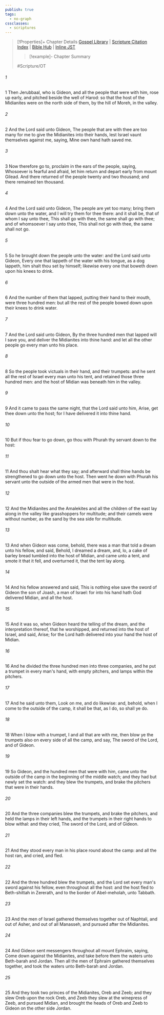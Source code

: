 ```yaml
---
publish: true
tags:
  - no-graph
cssclasses:
  - scriptures
---
```

>[!Properties]+ Chapter Details
>[Gospel Library](https://churchofjesuschrist.org/study/scriptures/ot/judg/7?lang=eng)    |    [Scripture Citation Index](https://scriptures.byu.edu/#06b07::c06b07)    |    [Bible Hub](https://biblehub.com/judges/7.htm)    |    [Inline JST](https://scripturetoolbox.com/html/ic/Judges/7.html)
>>[!example]- Chapter Summary
>> 
> 
>
>#Scripture/OT
###### 1
1 Then Jerubbaal, who is Gideon, and all the people that were with him, rose up early, and pitched beside the well of Harod: so that the host of the Midianites were on the north side of them, by the hill of Moreh, in the valley.
###### 2
2 And the Lord said unto Gideon, The people that are with thee are too many for me to give the Midianites into their hands, lest Israel vaunt themselves against me, saying, Mine own hand hath saved me.
###### 3
3 Now therefore go to, proclaim in the ears of the people, saying, Whosoever is fearful and afraid, let him return and depart early from mount Gilead. And there returned of the people twenty and two thousand; and there remained ten thousand.
###### 4
4 And the Lord said unto Gideon, The people are yet too many; bring them down unto the water, and I will try them for thee there: and it shall be, that of whom I say unto thee, This shall go with thee, the same shall go with thee; and of whomsoever I say unto thee, This shall not go with thee, the same shall not go.
###### 5
5 So he brought down the people unto the water: and the Lord said unto Gideon, Every one that lappeth of the water with his tongue, as a dog lappeth, him shalt thou set by himself; likewise every one that boweth down upon his knees to drink.
###### 6
6 And the number of them that lapped, putting their hand to their mouth, were three hundred men: but all the rest of the people bowed down upon their knees to drink water.
###### 7
7 And the Lord said unto Gideon, By the three hundred men that lapped will I save you, and deliver the Midianites into thine hand: and let all the other people go every man unto his place.
###### 8
8 So the people took victuals in their hand, and their trumpets: and he sent all the rest of Israel every man unto his tent, and retained those three hundred men: and the host of Midian was beneath him in the valley.
###### 9
9 And it came to pass the same night, that the Lord said unto him, Arise, get thee down unto the host; for I have delivered it into thine hand.
###### 10
10 But if thou fear to go down, go thou with Phurah thy servant down to the host:
###### 11
11 And thou shalt hear what they say; and afterward shall thine hands be strengthened to go down unto the host. Then went he down with Phurah his servant unto the outside of the armed men that were in the host.
###### 12
12 And the Midianites and the Amalekites and all the children of the east lay along in the valley like grasshoppers for multitude; and their camels were without number, as the sand by the sea side for multitude.
###### 13
13 And when Gideon was come, behold, there was a man that told a dream unto his fellow, and said, Behold, I dreamed a dream, and, lo, a cake of barley bread tumbled into the host of Midian, and came unto a tent, and smote it that it fell, and overturned it, that the tent lay along.
###### 14
14 And his fellow answered and said, This is nothing else save the sword of Gideon the son of Joash, a man of Israel: for into his hand hath God delivered Midian, and all the host.
###### 15
15 And it was so, when Gideon heard the telling of the dream, and the interpretation thereof, that he worshipped, and returned into the host of Israel, and said, Arise; for the Lord hath delivered into your hand the host of Midian.
###### 16
16 And he divided the three hundred men into three companies, and he put a trumpet in every man's hand, with empty pitchers, and lamps within the pitchers.
###### 17
17 And he said unto them, Look on me, and do likewise: and, behold, when I come to the outside of the camp, it shall be that, as I do, so shall ye do.
###### 18
18 When I blow with a trumpet, I and all that are with me, then blow ye the trumpets also on every side of all the camp, and say, The sword of the Lord, and of Gideon.
###### 19
19 So Gideon, and the hundred men that were with him, came unto the outside of the camp in the beginning of the middle watch; and they had but newly set the watch: and they blew the trumpets, and brake the pitchers that were in their hands.
###### 20
20 And the three companies blew the trumpets, and brake the pitchers, and held the lamps in their left hands, and the trumpets in their right hands to blow withal: and they cried, The sword of the Lord, and of Gideon.
###### 21
21 And they stood every man in his place round about the camp: and all the host ran, and cried, and fled.
###### 22
22 And the three hundred blew the trumpets, and the Lord set every man's sword against his fellow, even throughout all the host: and the host fled to Beth-shittah in Zererath, and to the border of Abel-meholah, unto Tabbath.
###### 23
23 And the men of Israel gathered themselves together out of Naphtali, and out of Asher, and out of all Manasseh, and pursued after the Midianites.
###### 24
24 And Gideon sent messengers throughout all mount Ephraim, saying, Come down against the Midianites, and take before them the waters unto Beth-barah and Jordan. Then all the men of Ephraim gathered themselves together, and took the waters unto Beth-barah and Jordan.
###### 25
25 And they took two princes of the Midianites, Oreb and Zeeb; and they slew Oreb upon the rock Oreb, and Zeeb they slew at the winepress of Zeeb, and pursued Midian, and brought the heads of Oreb and Zeeb to Gideon on the other side Jordan.
